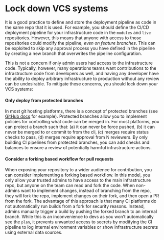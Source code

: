 # Lock down VCS systems

It is a good practice to define and store the deployment pipeline as code in the same repo that it is used. For example,
you should define the CI/CD deployment pipeline for your infrastructure code in the `modules` and `live` repositories.
However, this means that anyone with access to those repositories could modify the pipeline, _even on feature
branches_. This can be exploited to skip any approval process you have defined in the pipeline by creating a new branch
that overwrites the pipeline configuration.

This is not a concern if only admin users had access to the infrastructure code. Typically, however, many operations
teams want contributions to the infrastructure code from developers as well, and having any developer have the ability to
deploy arbitrary infrastructure to production without any review can be undesirable. To mitigate these concerns, you
should lock down your VCS systems:



<div className="dlist">

#### Only deploy from protected branches

In most git hosting platforms, there is a concept of protected branches (see
[GitHub docs](https://help.github.com/en/github/administering-a-repository/about-protected-branches) for example).
Protected branches allow you to implement policies for controlling what code can be merged in. For most platforms, you
can protect a branch such that: (a) it can never be force pushed, (b) it can never be merged to or commit to from the
cli, (c) merges require status checks to pass, (d) merges require approval from N reviewers. By only building CI
pipelines from protected branches, you can add checks and balances to ensure a review of potentially harmful
infrastructure actions.

#### Consider a forking based workflow for pull requests

When exposing your repository to a wider audience for contribution, you can consider implementing a forking based
workflow. In this model, you only allow your trusted admins to have access to the main infrastructure repo, but anyone
on the team can read and fork the code. When non-admins want to implement changes, instead of branching from the repo,
they will fork the repo, implement changes on their fork, and then open a PR from the fork. The advantage of this
approach is that many CI platforms do not automatically run builds from a fork for security reasons. Instead, admins
manually trigger a build by pushing the forked branch to an internal branch. While this is an inconvenience to devs as
you won’t automatically see the `plan`, it prevents unwanted access to secrets by modifying the CI pipeline to log
internal environment variables or show infrastructure secrets using external data sources.


</div>



<!-- ##DOCS-SOURCER-START
{"sourcePlugin":"Service Catalog Reference","hash":"28b74b41a338fbba55864423e4a466b1"}
##DOCS-SOURCER-END -->
